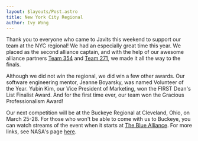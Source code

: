 ```yaml
---
layout: $layouts/Post.astro
title: New York City Regional
author: Ivy Wong
---
```

Thank you to everyone who came to Javits this weekend to support our team at the NYC regional! We had an especially great time this year. We placed as the second alliance captain, and with the help of our awesome alliance partners [Team 354](https://sites.google.com/site/ghousepirates/) and [Team 271](http://www2.bayshoreschools.org/robotics/), we made it all the way to the finals.

Although we did not win the regional, we did win a few other awards. Our software engineering mentor, Jeanne Boyarsky, was named Volunteer of the Year. Yubin Kim, our Vice President of Marketing, won the FIRST Dean's List Finalist Award. And for the first time ever, our team won the Gracious Professionalism Award!

Our next competition will be at the Buckeye Regional at Cleveland, Ohio, on March 25-28. For those who won't be able to come with us to Buckeye, you can watch streams of the event when it starts at [The Blue Alliance](http://www.thebluealliance.com/). For more links, see NASA's page [here](http://robotics.nasa.gov/events/2015_frcwebcasts.php).
